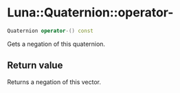 # Luna::Quaternion::operator-

```c++
Quaternion operator-() const
```

Gets a negation of this quaternion. 



## Return value
Returns a negation of this vector. 

